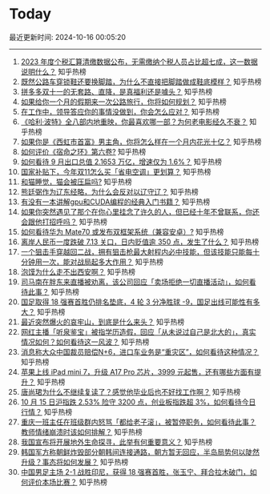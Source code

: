 # Today

最近更新时间: 2024-10-16 00:05:20

--- 
1. [2023 年度个税汇算清缴数据公布，无需缴纳个税人员占比超七成，这一数据说明什么？](https://www.zhihu.com/question/923563261) 知乎热榜
2. [既然公路车穿锁鞋还要换脚踏，为什么不直接把脚踏做成鞋底模样？](https://www.zhihu.com/question/742851450) 知乎热榜
3. [拼多多双十一的无套路、直降，是真福利还是噱头？](https://www.zhihu.com/question/927305510) 知乎热榜
4. [如果给你一个月的假期来一次公路旅行，你将如何规划？](https://www.zhihu.com/question/806829057) 知乎热榜
5. [在工作中，领导答应你的事情没做到，你会怎么应对？](https://www.zhihu.com/question/788253238) 知乎热榜
6. [《哈利·波特》全八部内地重映，你最喜欢哪一部？为何老电影经久不衰？](https://www.zhihu.com/question/814083470) 知乎热榜
7. [如果你是《西虹市首富》男主角，你将怎么样在一个月内花光十亿？](https://www.zhihu.com/question/287526924) 知乎热榜
8. [如何评价《宿命之环》第六卷?](https://www.zhihu.com/question/860669522) 知乎热榜
9. [如何看待 9 月出口总值 2.1653 万亿，增速仅为 1.6%？](https://www.zhihu.com/question/887741740) 知乎热榜
10. [国家补贴下，今年双11怎么买「省电空调」更划算？](https://www.zhihu.com/question/950846751) 知乎热榜
11. [和猫睡觉，猫会被压扁吗?](https://www.zhihu.com/question/367109636) 知乎热榜
12. [熊廷弼作为辽东经略，为什么会反对以辽守辽？](https://www.zhihu.com/question/568366053) 知乎热榜
13. [有没有一本讲解gpu和CUDA编程的经典入门书籍？](https://www.zhihu.com/question/26570985) 知乎热榜
14. [如果你突然遇见了那个在你心里挂念了许久的人，但已经十年不曾联系，你还会跟他打招呼吗？](https://www.zhihu.com/question/717764564) 知乎热榜
15. [如何看待华为 Mate70 或发布双框架系统（兼容安卓）?](https://www.zhihu.com/question/890934128) 知乎热榜
16. [离岸人民币一度跌破 7.13 关口，日内贬值逾 350 点，发生了什么？](https://www.zhihu.com/question/946498418) 知乎热榜
17. [一个狙击手穿越回二战，拥有狙击枪最大射程内必中技能，但该技能只能每十分钟用一次，能对战局起多大作用？](https://www.zhihu.com/question/666457414) 知乎热榜
18. [泡馍为什么走不出西安啊？](https://www.zhihu.com/question/665667753) 知乎热榜
19. [司马南在胖东来直播被劝离，该公司回应「卖场拒绝一切直播活动」，如何看待此事？](https://www.zhihu.com/question/921786132) 知乎热榜
20. [国足取得 18 强赛首胜仍排名垫底，4 轮 3 分净胜球 -9，国足出线可能性有多大？](https://www.zhihu.com/question/981540763) 知乎热榜
21. [最近突然爆火的哀牢山，到底是什么来头？](https://www.zhihu.com/question/791981908) 知乎热榜
22. [网红主播「听泉鉴宝」被指学历造假，回应「从未说过自己是北大的」，真实情况如何？如何看待这一风波？](https://www.zhihu.com/question/921058235) 知乎热榜
23. [消息称大众中国裁员赔偿N+6，进口车业务是“重灾区”，如何看待这种情况？](https://www.zhihu.com/question/807260835) 知乎热榜
24. [苹果上线 iPad mini 7，升级 A17 Pro 芯片，3999 元起售，还有哪些方面有提升？](https://www.zhihu.com/question/978094088) 知乎热榜
25. [唐尚珺为什么不继续复读了？感觉他毕业后也不好找工作啊？](https://www.zhihu.com/question/667247080) 知乎热榜
26. [10 月 15 日沪指跌 2.53% 险守 3200 点，创业板指跌超 3%，如何看待今日行情？](https://www.zhihu.com/question/924121104) 知乎热榜
27. [重庆一班主任在班级群内怒骂「都给老子滚」，被暂停职务，如何看待此事？教师情绪崩溃时该如何排解？](https://www.zhihu.com/question/943447099) 知乎热榜
28. [我国宣布将开展地外生命探寻，此举有何重要意义？](https://www.zhihu.com/question/928145555) 知乎热榜
29. [韩国军方称朝鲜炸毁部分朝韩间连接通路，朝方暂无回应，半岛局势何以陡然升级？事态将如何发展？](https://www.zhihu.com/question/931048689) 知乎热榜
30. [中国男足主场 2-1 战胜印尼，获得 18 强赛首胜，张玉宁、拜合拉木破门，如何评价本场比赛？](https://www.zhihu.com/question/947981445) 知乎热榜
